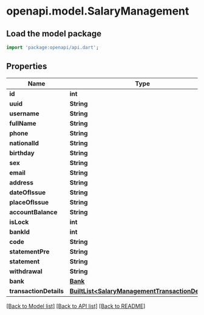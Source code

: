 # openapi.model.SalaryManagement

## Load the model package
```dart
import 'package:openapi/api.dart';
```

## Properties
Name | Type | Description | Notes
------------ | ------------- | ------------- | -------------
**id** | **int** |  | [optional] 
**uuid** | **String** |  | [optional] 
**username** | **String** |  | [optional] 
**fullName** | **String** |  | [optional] 
**phone** | **String** |  | [optional] 
**nationalId** | **String** |  | [optional] 
**birthday** | **String** |  | [optional] 
**sex** | **String** |  | [optional] 
**email** | **String** |  | [optional] 
**address** | **String** |  | [optional] 
**dateOfIssue** | **String** |  | [optional] 
**placeOfIssue** | **String** |  | [optional] 
**accountBalance** | **String** |  | [optional] 
**isLock** | **int** |  | [optional] 
**bankId** | **int** |  | [optional] 
**code** | **String** |  | [optional] 
**statementPre** | **String** |  | [optional] 
**statement** | **String** |  | [optional] 
**withdrawal** | **String** |  | [optional] 
**bank** | [**Bank**](Bank.md) |  | [optional] 
**transactionDetails** | [**BuiltList&lt;SalaryManagementTransactionDetails&gt;**](SalaryManagementTransactionDetails.md) |  | [optional] 

[[Back to Model list]](../README.md#documentation-for-models) [[Back to API list]](../README.md#documentation-for-api-endpoints) [[Back to README]](../README.md)


